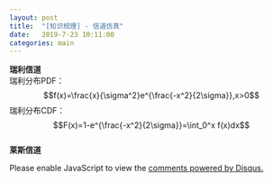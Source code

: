 ```yaml
---
layout: post
title:  "[知识梳理] - 信道仿真"
date:   2019-7-23 10:11:00
categories: main
---
```

<script type="text/javascript" src="http://cdn.mathjax.org/mathjax/latest/MathJax.js?config=default"></script>
**瑞利信道**
<br>
瑞利分布PDF：$$f(x)=\frac{x}{\sigma^2}e^{\frac{-x^2}{2\sigma}},x>0$$
瑞利分布CDF：$$F(x)=1-e^{\frac{-x^2}{2\sigma}}=\int_0^x f(x)dx$$
<br>
**莱斯信道**
<br>





<div id="disqus_thread"></div>
<script>

/**
*  RECOMMENDED CONFIGURATION VARIABLES: EDIT AND UNCOMMENT THE SECTION BELOW TO INSERT DYNAMIC VALUES FROM YOUR PLATFORM OR CMS.
*  LEARN WHY DEFINING THESE VARIABLES IS IMPORTANT: https://disqus.com/admin/universalcode/#configuration-variables*/
/*
var disqus_config = function () {
this.page.url = PAGE_URL;  // Replace PAGE_URL with your page's canonical URL variable
this.page.identifier = PAGE_IDENTIFIER; // Replace PAGE_IDENTIFIER with your page's unique identifier variable
};
*/
(function() { // DON'T EDIT BELOW THIS LINE
var d = document, s = d.createElement('script');
s.src = 'https://nathendrake.disqus.com/embed.js';
s.setAttribute('data-timestamp', +new Date());
(d.head || d.body).appendChild(s);
})();
</script>
<noscript>Please enable JavaScript to view the <a href="https://disqus.com/?ref_noscript">comments powered by Disqus.</a></noscript>

<br>
<br>

<script>
  (function(i,s,o,g,r,a,m){i['GoogleAnalyticsObject']=r;i[r]=i[r]||function(){
  (i[r].q=i[r].q||[]).push(arguments)},i[r].l=1*new Date();a=s.createElement(o),
  m=s.getElementsByTagName(o)[0];a.async=1;a.src=g;m.parentNode.insertBefore(a,m)
  })(window,document,'script','https://www.google-analytics.com/analytics.js','ga');

  ga('create', 'UA-101909927-1', 'auto');
  ga('send', 'pageview');

</script>
